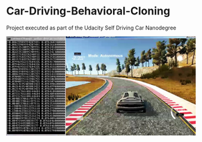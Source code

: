 # Car-Driving-Behavioral-Cloning
[image1]: ./examples/Video.jpg "Video"

Project executed as part of the Udacity Self Driving Car Nanodegree


[![alt text][image1]](https://www.youtube.com/watch?v=2k7_fUlgA0k)
